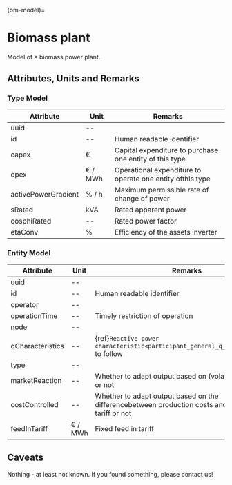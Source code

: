 (bm-model)=

# Biomass plant

Model of a biomass power plant.

## Attributes, Units and Remarks

### Type Model

| Attribute           | Unit    | Remarks                                                   |
| ------------------- | ------- | --------------------------------------------------------- |
| uuid                | --      |                                                           |
| id                  | --      | Human readable identifier                                 |
| capex               | €       | Capital expenditure to purchase one entity of this type   |
| opex                | € / MWh | Operational expenditure to operate one entity ofthis type |
| activePowerGradient | % / h   | Maximum permissible rate of change of power               |
| sRated              | kVA     | Rated apparent power                                      |
| cosphiRated         | --      | Rated power factor                                        |
| etaConv             | %       | Efficiency of the assets inverter                         |

### Entity Model

| Attribute        | Unit    | Remarks                                                                                                 |
| ---------------- | ------- | ------------------------------------------------------------------------------------------------------- |
| uuid             | --      |                                                                                                         |
| id               | --      | Human readable identifier                                                                               |
| operator         | --      |                                                                                                         |
| operationTime    | --      | Timely restriction of operation                                                                         |
| node             | --      |                                                                                                         |
| qCharacteristics | --      | {ref}`Reactive power characteristic<participant_general_q_characteristic>` to follow                    |
| type             | --      |                                                                                                         |
| marketReaction   | --      | Whether to adapt output based on (volatile)market price or not                                          |
| costControlled   | --      | Whether to adapt output based on the differencebetween production costs and fixed feed in tariff or not |
| feedInTariff     | € / MWh | Fixed feed in tariff                                                                                    |

## Caveats

Nothing - at least not known.
If you found something, please contact us!
